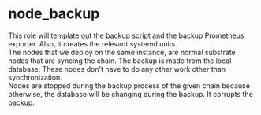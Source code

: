 node_backup
=========
This role will template out the backup script and the backup Prometheus exporter. Also, it creates the relevant systemd units.<br>
The nodes that we deploy on the same instance, are normal substrate nodes that are syncing the chain.
The backup is made from the local database. These nodes don't have to do any other work other than synchronization.<br>
Nodes are stopped during the backup process of the given chain because otherwise, the database will be changing during 
the backup. It corrupts the backup.
<br><br>
